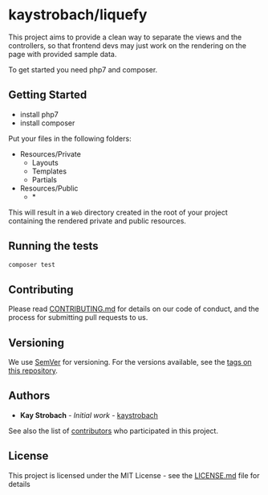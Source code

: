 # kaystrobach/liquefy

This project aims to provide a clean way to separate the views and the controllers, so that frontend devs
may just work on the rendering on the page with provided sample data.

To get started you need php7 and composer. 

## Getting Started

* install php7
* install composer

Put your files in the following folders:

* Resources/Private
    * Layouts
    * Templates
    * Partials
* Resources/Public
    * \*
    
This will result in a `Web` directory created in the root of your project
containing the rendered private and public resources.


## Running the tests

```bash
composer test
```

## Contributing

Please read [CONTRIBUTING.md](https://gist.github.com/PurpleBooth/b24679402957c63ec426) for details on our code of conduct, and the process for submitting pull requests to us.

## Versioning

We use [SemVer](http://semver.org/) for versioning. For the versions available, see the [tags on this repository](https://github.com/your/project/tags). 

## Authors

* **Kay Strobach** - *Initial work* - [kaystrobach](https://github.com/kaystrobach)

See also the list of [contributors](https://github.com/kaystrobach/liquefy/contributors) who participated in this project.

## License

This project is licensed under the MIT License - see the [LICENSE.md](LICENSE.md) file for details
